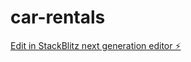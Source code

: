 # car-rentals

[Edit in StackBlitz next generation editor ⚡️](https://stackblitz.com/~/github.com/Hong-been/car-rentals)